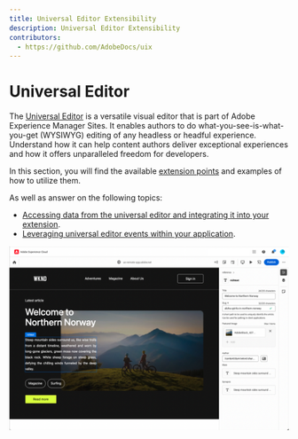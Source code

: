 ```yaml
---
title: Universal Editor Extensibility
description: Universal Editor Extensibility
contributors:
  - https://github.com/AdobeDocs/uix
---
```


# Universal Editor

The [Universal Editor](https://experienceleague.adobe.com/en/docs/experience-manager-cloud-service/content/implementing/developing/universal-editor/introduction)  is a versatile visual editor that is part of Adobe Experience Manager Sites. It enables authors to do what-you-see-is-what-you-get (WYSIWYG) editing of any headless or headful experience. Understand how it can help content authors deliver exceptional experiences and how it offers unparalleled freedom for developers.

In this section, you will find the available [extension points](api) and examples of how to utilize them.

As well as answer on the following topics:

- [Accessing data from the universal editor and integrating it into your extension](api/data).
- [Leveraging universal editor events within your application](api/events).

![universal-editor](universal-editor.png)